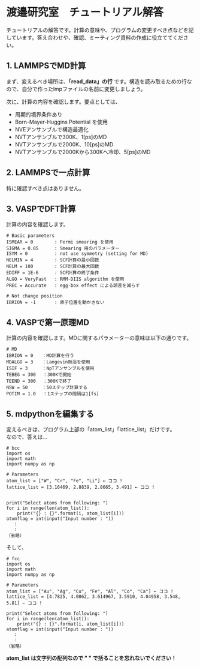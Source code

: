# 渡邉研究室　チュートリアル解答  
チュートリアルの解答です。計算の意味や、プログラムの変更すべき点などを記しています。答え合わせや、確認、ミーティング資料の作成に役立ててください。

## 1. LAMMPSでMD計算
まず、変えるべき場所は、__「read_data」の行__ です。構造を読み取るための行なので、自分で作ったlmpファイルの名前に変更しましょう。

次に、計算の内容を確認します。要点としては、
 - 周期的境界条件あり
 - Born-Mayer-Huggins Potential を使用
 - NVEアンサンブルで構造最適化
 - NVTアンサンブルで300K、1[ps]のMD
 - NVTアンサンブルで2000K、10[ps]のMD
 - NVTアンサンブルで2000Kから300Kへ冷却、5[ps]のMD

## 2. LAMMPSで一点計算
特に確認すべき点はありません。


## 3. VASPでDFT計算
計算の内容を確認します。

    # Basic parameters
    ISMEAR = 0        : Fermi smearing を使用
    SIGMA = 0.05      : Smearing 用のパラメーター
    ISYM = 0          : not use symmetry (setting for MD)
    NELMIN = 4        : SCF計算の最小回数
    NELM = 100        : SCF計算の最大回数
    EDIFF = 1E-6      : SCF計算の終了条件
    ALGO = VeryFast   : RMM-DIIS algorithm を使用
    PREC = Accurate   : egg-box effect による誤差を減らす

    # Not change position
    IBRION = -1       : 原子位置を動かさない

## 4. VASPで第一原理MD
計算の内容を確認します。MDに関するパラメーターの意味は以下の通りです。

    # MD
    IBRION = 0　　：MD計算を行う
    MDALGO = 3　　：Langevin熱浴を使用
    ISIF = 3　　  ：NpTアンサンブルを使用
    TEBEG = 300　 ：300Kで開始
    TEEND = 300　 ：300Kで終了
    NSW = 50 　　 ：50ステップ計算する
    POTIM = 1.0　 ：1ステップの間隔は1[fs]

## 5. mdpythonを編集する
変えるべきは、プログラム上部の「atom_list」「lattice_list」だけです。  
なので、答えは…

    # bcc
    import os
    import math
    import numpy as np

    # Parameters
    atom_list = ["W", "Cr", "Fe", "Li"] ← ココ !
    lattice_list = [3.16469, 2.8839, 2.8665, 3.491] ← ココ !


    print("Select atoms from following: ")
    for i in range(len(atom_list)):
        print("{} : {}".format(i, atom_list[i]))
    atomflag = int(input("Input number : "))
       :
       :
    （省略）

そして、

    # fcc
    import os
    import math
    import numpy as np

    # Parameters
    atom_list = ["Au", "Ag", "Cu", "Fe", "Al", "Co", "Ca"] ← ココ !
    lattice_list = [4.7825, 4.0862, 3.614967, 3.5910, 4.04958, 3.548, 5.81] ← ココ !

    print("Select atoms from following: ")
    for i in range(len(atom_list)):
        print("{} : {}".format(i, atom_list[i]))
    atomflag = int(input("Input number : "))
       :
       :
    （省略）

__atom_list は文字列の配列なので " " で括ることを忘れないでください！__